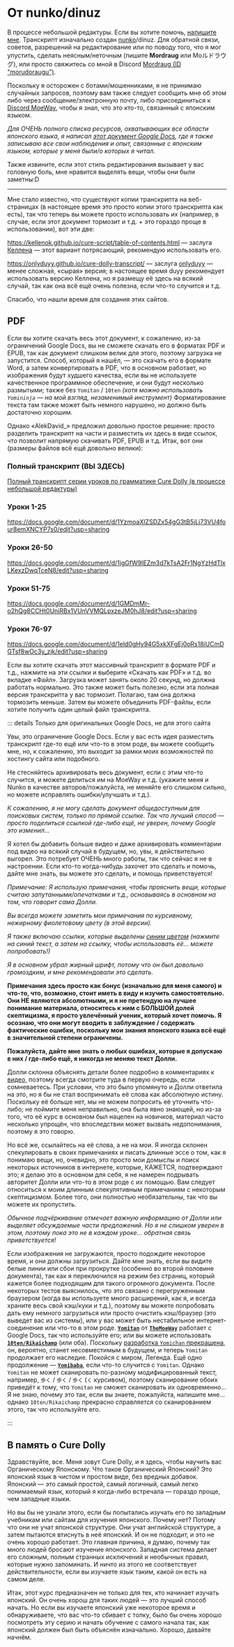 # От nunko/dinuz

В процессе небольшой редактуры. Если вы хотите помочь, [напишите мне](adokapus@gmail.com). Транскрипт изначально создан [nunko](https://discord.com/users/367391904343523339)/dinuz.
Для обратной связи, советов, разрешений на редактирование или по поводу того, что я мог упустить, сделать неясным/неточным (пишите **Mordraug** или Моルドラウグ), или просто свяжитесь со мной в Discord [Mordraug (ID “morudoraugu”)](https://discord.com/users/501133947044888605).  

Поскольку я осторожен с ботами/мошенниками, я не принимаю случайных запросов, поэтому вам также следует сообщить мне об этом либо через сообщение/электронную почту, либо присоединиться к [Discord MoeWay](https://discord.com/invite/zf3QTdsD), чтобы я знал, что это кто-то, связанный с японским языком.

*Для ОЧЕНЬ полного списка ресурсов, охватывающих все области японского языка, я написал [этот документ Google Docs](https://docs.google.com/document/d/1kxYa53a2UjnpMZyHdU-YNuctkq6wHT3cJ00Z5poj2hY/edit#), где я также записываю все свои наблюдения и опыт, связанные с японским языком, которые у меня были/о которых я читал.*

Также извините, если этот стиль редактирования вызывает у вас головную боль, мне нравится выделять вещи, чтобы они были заметны:D

---

Мне стало известно, что существуют копии транскрипта на веб-страницах (в настоящее время это просто копии этого транскрипта как есть), так что теперь вы можете просто использовать их (например, в случае, если этот документ тормозит и т.д. + это гораздо проще в использовании), вот эти две:

https://kellenok.github.io/cure-script/table-of-contents.html — заслуга [Келлена](https://bento.me/kln) — этот вариант потрясающий, рекомендую использовать его.

https://onlyduyy.github.io/cure-dolly-transcript/ — заслуга [onlyduyy](http://discordapp.com/users/1033545096286720102) — менее сложная, «сырая» версия; в настоящее время duyy рекомендует использовать версию Келлена, но я размещу её здесь на всякий случай, так как она всё ещё очень полезна, если что-то случится и т.д.

Спасибо, что нашли время для создания этих сайтов.

## PDF

Если вы хотите скачать весь этот документ, к сожалению, из-за ограничений Google Docs, вы не сможете скачать его в форматах PDF и EPUB, так как документ слишком велик для этого, поэтому загрузка не запустится. Способ, который я нашёл, — это скачать его в формате Word, а затем конвертировать в PDF, что в основном работает, но изображения будут худшего качества, если вы не используете качественное программное обеспечение, и они будут несколько размытыми; также без <code>Yomitan</code> / <code>10ten</code> *(хотя можно использовать <code>Yomininja</code> — на мой взгляд, незаменимый инструмент)*
Форматирование текста там также может быть немного нарушено, но должно быть достаточно хорошим.

Однако «AlekDavid_» предложил довольно простое решение: просто разделить транскрипт на части и разместить их здесь в виде ссылок, что позволит напрямую скачивать PDF, EPUB и т.д.
Итак, вот они (размеры файлов всё ещё довольно велики):

### Полный транскрипт (ВЫ ЗДЕСЬ)

[Полный транскрипт серии уроков по грамматике Cure Dolly (в процессе небольшой редактуры)](https://docs.google.com/document/d/1XpuXerkGU8waJ4DPDNJA4bGeqOvM-csXjTe57iHARHc/)

### Уроки 1-25

https://docs.google.com/document/d/1YzmoaXlZSDZx54gG3tB5jLj73VU4four8emXNCYP7s0/edit?usp=sharing

### Уроки 26-50

https://docs.google.com/document/d/1jgGfW9IEZm3d7kTsA2Fr1NgYzHdTlxLKexzDwqTceN8/edit?usp=sharing

### Уроки 51-75

https://docs.google.com/document/d/1GMDmMr-o2hQg8CCHt0UniRBx1VUnVVMQLpxzeJM0hJ8/edit?usp=sharing

### Уроки 76-97

https://docs.google.com/document/d/1eld0gHy94G5xkXFgEj0oRs18iUCmDGTsf8wOc3y_zjk/edit?usp=sharing

Если вы хотите скачать этот массивный транскрипт в формате PDF и т.д., нажмите на эти ссылки и выберите «Скачать как PDF» и т.д. во вкладке «Файл». Загрузка может занять около 20 секунд, но должна работать нормально. Это также может быть полезно, если эта полная версия транскрипта у вас тормозит. Полагаю, там она должна тормозить меньше. Затем вы можете объединить PDF-файлы, если хотите получить один целый файл транскрипта.

::: details Только для оригинальных Google Docs, не для этого сайта

Увы, это ограничение Google Docs. Если у вас есть идея разместить транскрипт где-то ещё или что-то в этом роде, вы можете сообщить мне, но, к сожалению, это выходит за рамки моих возможностей по хостингу сайта или подобного.

Не стесняйтесь архивировать весь документ, если с этим что-то случится, и можете делиться им на MoeWay и т.д. (укажите меня и Nunko в качестве авторов/пожалуйста, не меняйте его слишком сильно, но можете исправлять ошибки/улучшать и т.д.).

_К сожалению, я не могу сделать документ общедоступным для поисковых систем, только по прямой ссылке. Так что лучший способ — просто поделиться ссылкой где-либо ещё, не уверен, почему Google это изменил…_

Я хотел бы добавить больше видео и даже архивировать комментарии под видео на всякий случай в будущем, но, увы, я действительно выгорел. Это потребует ОЧЕНЬ много работы, так что сейчас я не в настроении.
Если кто-то когда-нибудь захочет это сделать и помочь, дайте мне знать, вы можете это сделать, и помощь приветствуется!

*Примечание: Я использую примечания, чтобы прояснить вещи, которые считаю запутанными/опечатками и т.д., основываясь в основном на том, что говорит сама Долли.*

*Вы всегда можете заметить мои примечания по курсивному, нежирному фиолетовому цвету (в этой версии).*

*Я также включаю ссылки, которые выделены [синим цветом](https://docs.google.com/document/d/1XpuXerkGU8waJ4DPDNJA4bGeqOvM-csXjTe57iHARHc/) (нажмите на синий текст, а затем на ссылку, чтобы использовать её... можете попробовать!)*

*Я в основном убрал жирный шрифт, потому что он был довольно громоздким, и мне рекомендовали это сделать.*

**Примечания здесь просто как бонус (изначально для меня самого) и что-то, что, возможно, стоит иметь в виду и изучить самостоятельно. Они НЕ являются абсолютными, и я не претендую на лучшее понимание материала, относитесь к ним с БОЛЬШОЙ долей скептицизма, я просто увлечённый ученик, который хочет помочь. Я осознаю, что они могут вводить в заблуждение / содержать фактические ошибки, поскольку мои знания японского языка всё ещё в значительной степени ограничены.**

**Пожалуйста, дайте мне знать о любых ошибках, которые я допускаю в них / где-либо ещё, я никогда не меняю текст Долли.**

Долли склонна объяснять детали более подробно в комментариях к [видео](https://www.youtube.com/playlist?list=PLg9uYxuZf8x_A-vcqqyOFZu06WlhnypWj), поэтому всегда смотрите туда в первую очередь, если сомневаетесь. При условии, что это было упомянуто и Долли ответила на это, но я бы не стал воспринимать её слова как абсолютную истину.
Поскольку её больше нет, мы не можем попросить её уточнить что-либо; не поймите меня неправильно, она была явно знающей, но из-за того, что её курс в основном был нацелен на новичков, материал часто несколько упрощён, что впоследствии может вызвать недопонимания, поэтому я это говорю.

Но всё же, ссылайтесь на её слова, а не на мои.
Я иногда склонен спекулировать в своих примечаниях и писать длинные эссе о том, как я понимаю вещи, но, очевидно, это просто мои домыслы и поиск некоторых источников в интернете, которые, КАЖЕТСЯ, подтверждают это; я делаю это в основном для себя, я не намерен подрывать авторитет Долли или что-то в этом роде с их помощью. Вам следует относиться к моим длинным спекулятивным примечаниям с некоторым скептицизмом. Более того, они полностью необязательны, так что вы можете их пропустить.

_Обычное подчёркивание отмечает важную информацию от Долли или выделяет обсуждаемые части предложений. Но я не слишком уверен в этом, поэтому пока это не в каждом уроке… обратная связь приветствуется!_

Если изображения не загружаются, просто подождите некоторое время, и они должны загрузиться.
Дайте мне знать, если вы видите белые линии или сбои при прокрутке (особенно во второй половине документа), так как я переключился на режим без страниц, который кажется более подходящим для такого огромного документа.
После некоторых тестов выяснилось, что это связано с перегруженным браузером (когда вы используете много расширений, как я, и всегда храните весь свой кэш/куки и т.д.), поэтому вы можете попробовать дать ему немного загрузиться или просто очистить кэш/браузер (это выведет вас из системы), или у вас может быть нестабильное интернет-соединение или что-то в этом роде.
[**<code>Yomitan</code>**](https://github.com/themoeway/yomitan) от [**<code>TheMoeWay</code>**](https://learnjapanese.moe/) работает с Google Docs, так что используйте его; или вы можете использовать [**<code>10ten/Rikaichamp</code>**](https://chrome.google.com/webstore/detail/10ten-japanese-reader-rik/pnmaklegiibbioifkmfkgpfnmdehdfan) (или оба).
Поскольку [разработка <code>Yomichan</code> прекращена](https://foosoft.net/posts/sunsetting-the-yomichan-project/), он, вероятно, станет несовместимым в будущем, и теперь <code>Yomitan</code> продолжает его наследие. Покойся с миром, Легенда. Ещё одно продолжение — [**<code>Yomibaba</code>**](https://github.com/forsakeninfinity/yomibaba), если что-то случится с <code>Yomitan</code>.
Однако <code>Yomitan</code> не может сканировать по-разному модифицированный текст, например, <code>歩く</code> / <code>歩く</code> / <code>歩く</code> (<code>く</code> курсивом), поэтому сканирование обоих приведёт к тому, что <code>Yomitan</code> не сможет сканировать их одновременно… Я не знаю, почему это так, если вы знаете, пожалуйста, напишите мне… однако <code>10ten/Rikaichamp</code> прекрасно справляется со сканированием этого, так что используйте его.

:::

## В память о Cure Dolly

Здравствуйте, все. Меня зовут Cure Dolly, и я здесь, чтобы научить вас Органическому Японскому.
Что такое Органический Японский? Это японский язык в чистом и простом виде, без вредных добавок.
Японский — это самый простой, самый логичный, самый легко понимаемый язык, который я когда-либо встречала — гораздо проще, чем западные языки.

Но вы бы не узнали этого, если бы попытались изучать его по западным учебникам или сайтам для изучения японского. Почему нет? Потому что они не учат японской структуре. Они учат английской структуре, а затем пытаются втиснуть в неё японский. И он не подходит, и это не очень хорошо работает. Это главная причина, я думаю, почему так много людей бросают изучение японского. Западная система делает его сложным, полным странных исключений и необычных правил, которые нужно запоминать. И ничто из этого не соответствует действительности, если вы изучаете язык таким, какой он есть на самом деле.

Итак, этот курс предназначен не только для тех, кто начинает изучать японский. Он очень хорош для таких людей — это лучший способ начать. Но если вы изучаете японский уже некоторое время и обнаруживаете, что вас что-то сбивает с толку, было бы очень хорошо посмотреть эту серию и начать обучение с самого начала так, как японский должен был быть объяснён изначально. Хорошо, давайте начнём.
